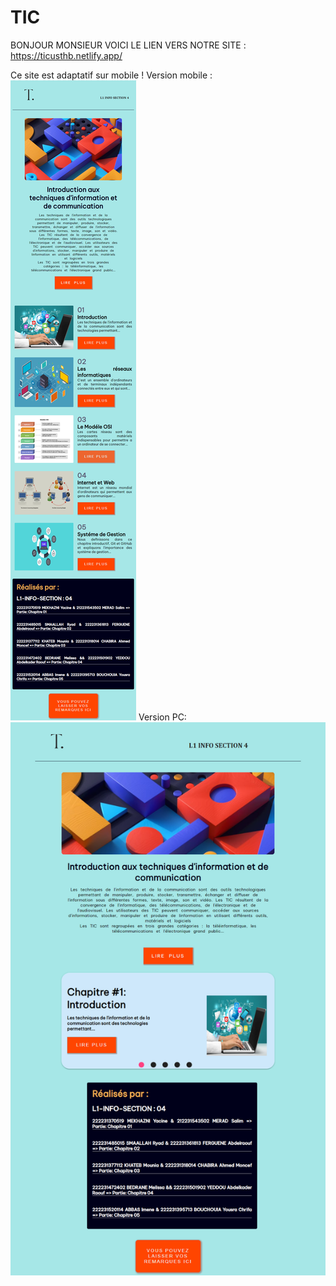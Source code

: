 # TIC

BONJOUR MONSIEUR VOICI LE LIEN VERS NOTRE SITE : https://ticusthb.netlify.app/

Ce site est adaptatif sur mobile !
Version mobile :
![mobile-version](./images/capture-1.png)
Version PC:
![pc-version](./images/capture-2.png)
